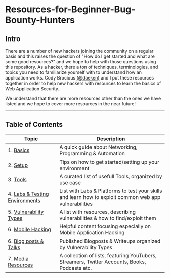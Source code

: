 # Resources-for-Beginner-Bug-Bounty-Hunters

## Intro

There are a number of new hackers joining the community on a regular basis and this raises the question of "How do I get started and what are some good resources?" and we hope to help with those questions using this repository. 
As a hacker, there a ton of techniques, terminologies, and topics you need to familiarize yourself with to understand how an application works. Cody Brocious [(@daeken)](http://twitter.com/daeken) and I put these resources together in order to help new hackers with resources to learn the basics of Web Application Security. 

We understand that there are more resources other than the ones we have listed and we hope to cover more resources in the near future!

---
## Table of Contents
| Topic                          | Description |
| ------------------------------ | ----------- |
|1. [Basics](/assets/basics.md)|A quick guide about Networking, Programming & Automation|
|2. [Setup](/assets/setup.md)|Tips on how to get started/setting up your environment|
|3. [Tools](/assets/tools.md)|A curated list of usefull Tools, organized by use case|
|4. [Labs & Testing Environments](/assets/labs.md)|List with Labs & Platforms to test your skills and learn how to exploit common web app vulnerabilities|
|5. [Vulnerability Types](/assets/vulns.md)|A list with resources, describing vulnerabilities & how to find/exploit them|
|6. [Mobile Hacking](/assets/mobile.md)|Helpful content focusing especially on Mobile Application Hacking|
|6. [Blog posts & Talks](/assets/blogposts.md)|Published Blogposts & Writeups organized by Vulnerability Types|
|7. [Media Resources](/assets/media.md)|A collection of lists, featuring YouTubers, Streamers, Twitter Accounts, Books, Podcasts etc.|